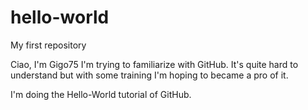 # hello-world
My first repository



Ciao, I'm Gigo75 I'm trying to familiarize with GitHub. It's quite hard to understand but with some training I'm hoping to became a pro of it.

I'm doing the Hello-World tutorial of GitHub.
